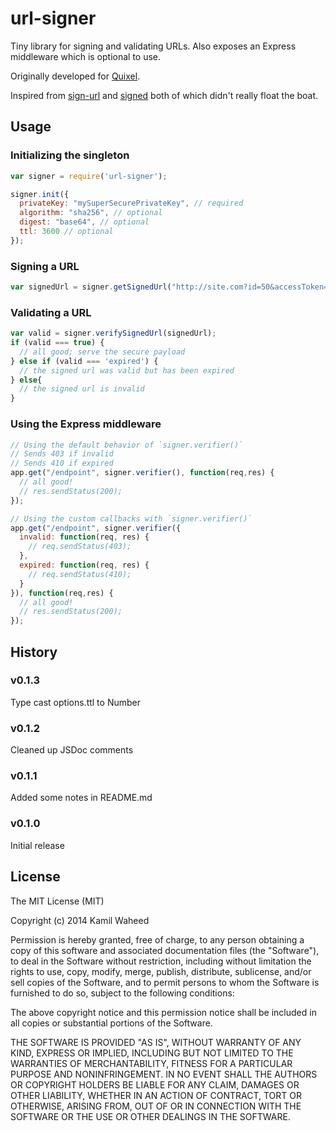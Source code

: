 # url-signer #

Tiny library for signing and validating URLs. Also exposes an Express middleware which is optional to use.

Originally developed for [Quixel](http://quixel.se).

Inspired from [sign-url](https://www.npmjs.org/package/sign-url) and [signed](https://www.npmjs.org/package/signed) both of which didn't really float the boat.

## Usage ##

### Initializing the singleton ###

```javascript
var signer = require('url-signer');

signer.init({
  privateKey: "mySuperSecurePrivateKey", // required
  algorithm: "sha256", // optional
  digest: "base64", // optional
  ttl: 3600 // optional
});
```

### Signing a URL ###

```javascript
var signedUrl = signer.getSignedUrl("http://site.com?id=50&accessToken=ae75ofjb7402");
```

### Validating a URL ###

```javascript
var valid = signer.verifySignedUrl(signedUrl);
if (valid === true) {
  // all good; serve the secure payload
} else if (valid === 'expired') {
  // the signed url was valid but has been expired
} else{
  // the signed url is invalid  
}
```

### Using the Express middleware ###

```javascript
// Using the default behavior of `signer.verifier()`
// Sends 403 if invalid
// Sends 410 if expired
app.get("/endpoint", signer.verifier(), function(req,res) {
  // all good!
  // res.sendStatus(200);
});

// Using the custom callbacks with `signer.verifier()`
app.get("/endpoint", signer.verifier({
  invalid: function(req, res) {
    // req.sendStatus(403);
  },
  expired: function(req, res) {
    // req.sendStatus(410);
  }  
}), function(req,res) {
  // all good!
  // res.sendStatus(200);
});

```


## History ##

### v0.1.3 ###
Type cast options.ttl to Number

### v0.1.2 ###
Cleaned up JSDoc comments

### v0.1.1 ###
Added some notes in README.md

### v0.1.0 ###
Initial release


## License ##

The MIT License (MIT)

Copyright (c) 2014 Kamil Waheed

Permission is hereby granted, free of charge, to any person obtaining a copy of this software and associated documentation files (the "Software"), to deal in the Software without restriction, including without limitation the rights to use, copy, modify, merge, publish, distribute, sublicense, and/or sell copies of the Software, and to permit persons to whom the Software is furnished to do so, subject to the following conditions:

The above copyright notice and this permission notice shall be included in all copies or substantial portions of the Software.

THE SOFTWARE IS PROVIDED "AS IS", WITHOUT WARRANTY OF ANY KIND, EXPRESS OR IMPLIED, INCLUDING BUT NOT LIMITED TO THE WARRANTIES OF MERCHANTABILITY, FITNESS FOR A PARTICULAR PURPOSE AND NONINFRINGEMENT. IN NO EVENT SHALL THE AUTHORS OR COPYRIGHT HOLDERS BE LIABLE FOR ANY CLAIM, DAMAGES OR OTHER LIABILITY, WHETHER IN AN ACTION OF CONTRACT, TORT OR OTHERWISE, ARISING FROM, OUT OF OR IN CONNECTION WITH THE SOFTWARE OR THE USE OR OTHER DEALINGS IN THE SOFTWARE.